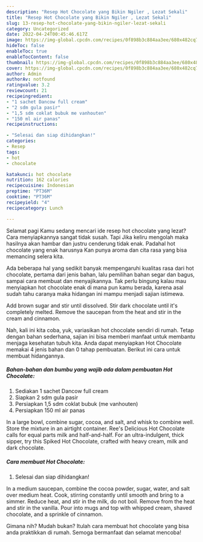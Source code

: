 ```yaml
---
description: "Resep Hot Chocolate yang Bikin Ngiler , Lezat Sekali"
title: "Resep Hot Chocolate yang Bikin Ngiler , Lezat Sekali"
slug: 13-resep-hot-chocolate-yang-bikin-ngiler-lezat-sekali
category: Uncategorized
date: 2022-04-24T00:45:46.617Z
image: https://img-global.cpcdn.com/recipes/0f898b3c884aa3ee/680x482cq70/hot-chocolate-foto-resep-utama.jpg
hideToc: false
enableToc: true
enableTocContent: false
thumbnail: https://img-global.cpcdn.com/recipes/0f898b3c884aa3ee/680x482cq70/hot-chocolate-foto-resep-utama.jpg
cover: https://img-global.cpcdn.com/recipes/0f898b3c884aa3ee/680x482cq70/hot-chocolate-foto-resep-utama.jpg
author: Admin
authorAv: notfound
ratingvalue: 3.2
reviewcount: 21
recipeingredient:
- "1 sachet Dancow full cream"
- "2 sdm gula pasir"
- "1,5 sdm coklat bubuk me vanhouten"
- "150 ml air panas"
recipeinstructions:

- "Selesai dan siap dihidangkan!"
categories:
- Resep
tags:
- hot
- chocolate

katakunci: hot chocolate 
nutrition: 162 calories
recipecuisine: Indonesian
preptime: "PT36M"
cooktime: "PT36M"
recipeyield: "4"
recipecategory: Lunch

---
```



Selamat pagi Kamu sedang mencari ide resep hot chocolate yang lezat? Cara menyiapkannya sangat tidak susah. Tapi Jika keliru mengolah maka hasilnya akan hambar dan justru cenderung tidak enak. Padahal hot chocolate yang enak harusnya Kan punya aroma dan cita rasa yang bisa memancing selera kita.


Ada beberapa hal yang sedikit banyak mempengaruhi kualitas rasa dari hot chocolate, pertama dari jenis bahan, lalu pemilihan bahan segar dan bagus, sampai cara membuat dan menyajikannya. Tak perlu bingung kalau mau menyiapkan hot chocolate enak di mana pun kamu berada, karena asal sudah tahu caranya maka hidangan ini mampu menjadi sajian istimewa.

Add brown sugar and stir until dissolved. Stir dark chocolate until it&#39;s completely melted. Remove the saucepan from the heat and stir in the cream and cinnamon.


Nah, kali ini kita coba, yuk, variasikan hot chocolate sendiri di rumah. Tetap dengan bahan sederhana, sajian ini bisa memberi manfaat untuk membantu menjaga kesehatan tubuh kita. Anda dapat menyiapkan Hot Chocolate memakai 4 jenis bahan dan 0 tahap pembuatan. Berikut ini cara untuk membuat hidangannya.

<!--inarticleads1-->

##### Bahan-bahan dan bumbu yang wajib ada dalam pembuatan Hot Chocolate:

1. Sediakan 1 sachet Dancow full cream
1. Siapkan 2 sdm gula pasir
1. Persiapkan 1,5 sdm coklat bubuk (me vanhouten)
1. Persiapkan 150 ml air panas


In a large bowl, combine sugar, cocoa, and salt, and whisk to combine well. Store the mixture in an airtight container. Ree&#39;s Delicious Hot Chocolate calls for equal parts milk and half-and-half. For an ultra-indulgent, thick sipper, try this Spiked Hot Chocolate, crafted with heavy cream, milk and dark chocolate. 

<!--inarticleads2-->

##### Cara membuat Hot Chocolate:


1. Selesai dan siap dihidangkan!

In a medium saucepan, combine the cocoa powder, sugar, water, and salt over medium heat. Cook, stirring constantly until smooth and bring to a simmer. Reduce heat, and stir in the milk, do not boil. Remove from the heat and stir in the vanilla. Pour into mugs and top with whipped cream, shaved chocolate, and a sprinkle of cinnamon. 

Gimana nih? Mudah bukan? Itulah cara membuat hot chocolate yang bisa anda praktikkan di rumah. Semoga bermanfaat dan selamat mencoba!
